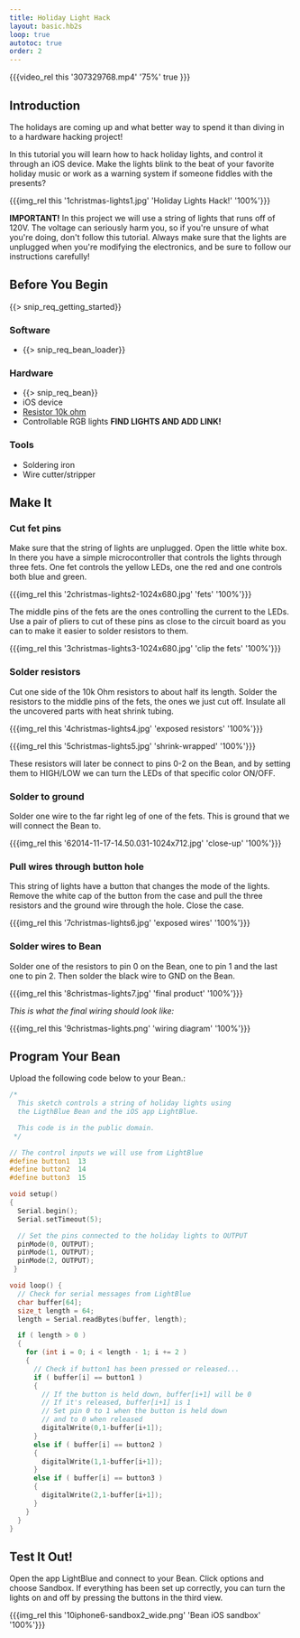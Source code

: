 ```yaml
---
title: Holiday Light Hack
layout: basic.hb2s
loop: true
autotoc: true
order: 2
---
```


{{{video_rel this '307329768.mp4' '75%' true }}}

## Introduction

The holidays are coming up and what better way to spend it than diving in to a hardware hacking project!

In this tutorial you will learn how to hack holiday lights, and control it through an iOS device. Make the lights blink to the beat of your favorite holiday music or work as a warning system if someone fiddles with the presents?

{{{img_rel this '1christmas-lights1.jpg' 'Holiday Lights Hack!' '100%'}}}

**IMPORTANT!** In this project we will use a string of lights that runs off of 120V. The voltage can seriously harm you, so if you're unsure of what you're doing, don't follow this tutorial. Always make sure that the lights are unplugged when you're modifying the electronics, and be sure to follow our instructions carefully!

## Before You Begin

{{> snip_req_getting_started}}

### Software

* {{> snip_req_bean_loader}}

### Hardware

* {{> snip_req_bean}}
* iOS device
* [Resistor 10k ohm](http://octopart.com/mfr-25fbf52-10k-yageo-8100639)
* Controllable RGB lights **FIND LIGHTS AND ADD LINK!**

### Tools

* Soldering iron
* Wire cutter/stripper

## Make It

### Cut fet pins

Make sure that the string of lights are unplugged. Open the little white box. In there you have a simple microcontroller that controls the lights through three fets. One fet controls the yellow LEDs, one the red and one controls both blue and green.

{{{img_rel this '2christmas-lights2-1024x680.jpg' 'fets' '100%'}}}

The middle pins of the fets are the ones controlling the current to the LEDs. Use a pair of pliers to cut of these pins as close to the circuit board as you can to make it easier to solder resistors to them.

{{{img_rel this '3christmas-lights3-1024x680.jpg' 'clip the fets' '100%'}}}

### Solder resistors

Cut one side of the 10k Ohm resistors to about half its length. Solder the resistors to the middle pins of the fets, the ones we just cut off. Insulate all the uncovered parts with heat shrink tubing.

{{{img_rel this '4christmas-lights4.jpg' 'exposed resistors' '100%'}}}

{{{img_rel this '5christmas-lights5.jpg' 'shrink-wrapped' '100%'}}}

These resistors will later be connect to pins 0-2 on the Bean, and by setting them to HIGH/LOW we can turn the LEDs of that specific color ON/OFF.

### Solder to ground

Solder one wire to the far right leg of one of the fets. This is ground that we will connect the Bean to.

{{{img_rel this '62014-11-17-14.50.031-1024x712.jpg' 'close-up' '100%'}}}

### Pull wires through button hole

This string of lights have a button that changes the mode of the lights. Remove the white cap of the button from the case and pull the three resistors and the ground wire through the hole. Close the case.

{{{img_rel this '7christmas-lights6.jpg' 'exposed wires' '100%'}}}

### Solder wires to Bean

Solder one of the resistors to pin 0 on the Bean, one to pin 1 and the last one to pin 2. Then solder the black wire to GND on the Bean.

{{{img_rel this '8christmas-lights7.jpg' 'final product' '100%'}}}

*This is what the final wiring should look like:*

{{{img_rel this '9christmas-lights.png' 'wiring diagram' '100%'}}}


## Program Your Bean

Upload the following code below to your Bean.:

```cpp
/*  
  This sketch controls a string of holiday lights using
  the LigthBlue Bean and the iOS app LightBlue.

  This code is in the public domain.
 */

// The control inputs we will use from LightBlue
#define button1  13
#define button2  14
#define button3  15

void setup() 
{
  Serial.begin();
  Serial.setTimeout(5);

  // Set the pins connected to the holiday lights to OUTPUT
  pinMode(0, OUTPUT);
  pinMode(1, OUTPUT);
  pinMode(2, OUTPUT);
 }

void loop() {
  // Check for serial messages from LightBlue
  char buffer[64];
  size_t length = 64; 
  length = Serial.readBytes(buffer, length);    

  if ( length > 0 )
  {
    for (int i = 0; i < length - 1; i += 2 )
    {
      // Check if button1 has been pressed or released...
      if ( buffer[i] == button1 )
      {
        // If the button is held down, buffer[i+1] will be 0
        // If it's released, buffer[i+1] is 1
        // Set pin 0 to 1 when the button is held down
        // and to 0 when released
        digitalWrite(0,1-buffer[i+1]);
      }
      else if ( buffer[i] == button2 )
      {
        digitalWrite(1,1-buffer[i+1]);
      }
      else if ( buffer[i] == button3 )
      {
        digitalWrite(2,1-buffer[i+1]);
      }
    }
  }
}
```

## Test It Out!

Open the app LightBlue and connect to your Bean. Click options and choose Sandbox. If everything has been set up correctly, you can turn the lights on and off by pressing the buttons in the third view.

{{{img_rel this '10iphone6-sandbox2_wide.png' 'Bean iOS sandbox' '100%'}}}